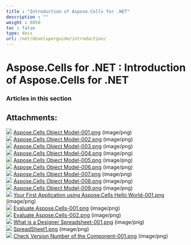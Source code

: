 ```yaml
---
title : "Introduction of Aspose.Cells for .NET" 
description : "" 
weight : 8050 
toc : false
type: docs
url: /net/developerguide/introduction/
---
```


# Aspose.Cells for .NET : Introduction of Aspose.Cells for .NET


### Articles in this section

           

## Attachments:

![](https://docs2.aspose.com/cells/net/images/icons/bullet_blue.gif) [Aspose.Cells Object Model-001.png](https://docs2.aspose.com/cells/net/attachments/5018393/5114952.png) (image/png)  
![](https://docs2.aspose.com/cells/net/images/icons/bullet_blue.gif) [Aspose.Cells Object Model-002.png](https://docs2.aspose.com/cells/net/attachments/5018393/5114588.png) (image/png)  
![](https://docs2.aspose.com/cells/net/images/icons/bullet_blue.gif) [Aspose.Cells Object Model-003.png](https://docs2.aspose.com/cells/net/attachments/5018393/5114587.png) (image/png)  
![](https://docs2.aspose.com/cells/net/images/icons/bullet_blue.gif) [Aspose.Cells Object Model-004.png](https://docs2.aspose.com/cells/net/attachments/5018393/5114586.png) (image/png)  
![](https://docs2.aspose.com/cells/net/images/icons/bullet_blue.gif) [Aspose.Cells Object Model-005.png](https://docs2.aspose.com/cells/net/attachments/5018393/5114585.png) (image/png)  
![](https://docs2.aspose.com/cells/net/images/icons/bullet_blue.gif) [Aspose.Cells Object Model-006.png](https://docs2.aspose.com/cells/net/attachments/5018393/5114584.png) (image/png)  
![](https://docs2.aspose.com/cells/net/images/icons/bullet_blue.gif) [Aspose.Cells Object Model-007.png](https://docs2.aspose.com/cells/net/attachments/5018393/5114583.png) (image/png)  
![](https://docs2.aspose.com/cells/net/images/icons/bullet_blue.gif) [Aspose.Cells Object Model-008.png](https://docs2.aspose.com/cells/net/attachments/5018393/5114582.png) (image/png)  
![](https://docs2.aspose.com/cells/net/images/icons/bullet_blue.gif) [Aspose.Cells Object Model-009.png](https://docs2.aspose.com/cells/net/attachments/5018393/5114581.png) (image/png)  
![](https://docs2.aspose.com/cells/net/images/icons/bullet_blue.gif) [Your First Application using Aspose.Cells Hello World-001.png](https://docs2.aspose.com/cells/net/attachments/5018393/5114596.png) (image/png)  
![](https://docs2.aspose.com/cells/net/images/icons/bullet_blue.gif) [Evaluate Aspose.Cells-001.png](https://docs2.aspose.com/cells/net/attachments/5018393/5114595.png) (image/png)  
![](https://docs2.aspose.com/cells/net/images/icons/bullet_blue.gif) [Evaluate Aspose.Cells-002.png](https://docs2.aspose.com/cells/net/attachments/5018393/5114594.png) (image/png)  
![](https://docs2.aspose.com/cells/net/images/icons/bullet_blue.gif) [What is a Designer Spreadsheet-001.png](https://docs2.aspose.com/cells/net/attachments/5018393/5114593.png) (image/png)  
![](https://docs2.aspose.com/cells/net/images/icons/bullet_blue.gif) [SpreadSheet1.png](https://docs2.aspose.com/cells/net/attachments/5018393/5114592.png) (image/png)  
![](https://docs2.aspose.com/cells/net/images/icons/bullet_blue.gif) [Check Version Number of the Component-001.png](https://docs2.aspose.com/cells/net/attachments/5018393/5114591.png) (image/png)  

